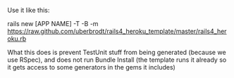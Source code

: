 
Use it like this:

rails new [APP NAME] -T -B -m https://raw.github.com/uberbrodt/rails4_heroku_template/master/rails4_heroku.rb


What this does is prevent TestUnit stuff from being generated (because we use RSpec), and does not run Bundle Install
(the template runs it already so it gets access to some generators in the gems it includes)
